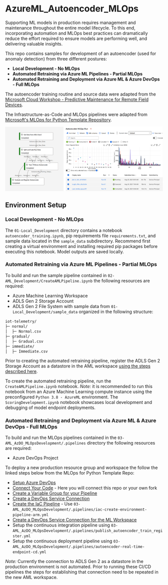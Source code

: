 # AzureML_Autoencoder_MLOps

Supporting ML models in production requires management and maintenance throughout the entire model lifecycle. To this end, incorporating automation and MLOps best practices can dramatically reduce the effort required to ensure models are performing well, and delivering valuable insights.

This repo contains samples for development of an autoencoder (used for anomaly detection) from three different postures:

* <b>Local Development - No MLOps</b>
* <b>Automated Retraining via Azure ML Pipelines - Partial MLOps</b>
* <b>Automated Retraining and Deployment via Azure ML & Azure DevOps - Full MLOps</b>

The autoencoder training routine and source data were adapted from the [Microsoft Cloud Workshop - Predictive Maintenance for Remote Field Devices](https://github.com/microsoft/MCW-Predictive-Maintenance-for-remote-field-devices). 

The Infrastructure-as-Code and MLOps pipelines were adapted from [Microsoft's MLOps for Python Template Repository](https://docs.microsoft.com/en-us/azure/architecture/reference-architectures/ai/mlops-python). 

![Autoencoder MLOps](img/banner.png?raw=true "Autoencoder-MLOps")


## Environment Setup
### Local Development - No MLOps

The `01-Local_Development` directory contains a notebook `autoencoder_training.ipynb`, pip requirements file `requirements.txt`, and sample data located in the `sample_data` subdirectory. Recommend first creating a virtual environment and installing required pip packages before executing this notebook. Model outputs are saved locally.


### Automated Retraining via Azure ML Pipelines - Partial MLOps ###

To build and run the sample pipeline contained in `02-AML_Development/CreateAMLPipeline.ipynb` the following resources are required:
* Azure Machine Learning Workspace
* ADLS Gen 2 Storage Account
* ADLS Gen 2 File System with sample data from `01-Local_Development/sample_data` organized in the following structure:
~~~
iot-telemetry/
├─ normal/
│  ├─ Normal.csv
├─ gradual/
│  ├─ Gradual.csv
├─ immediate/
│  ├─ Immediate.csv
~~~
Prior to creating the automated retraining pipeline, register the ADLS Gen 2 Storage Account as a datastore in the AML workspace [using the steps described here](https://docs.microsoft.com/en-us/azure/machine-learning/how-to-access-data#azure-data-lake-storage-generation-2). 

To create the automated retraining pipeline, run the `CreateAMLPipeline.ipynb` notebook. <i>Note:</i> it is recommended to run this notebook from an Azure Machine Learning compute instance using the preconfigured `Python 3.8 - AzureML` environment. The `ScoringDevelopment.ipynb` notebook showcases local development and debugging of model endpoint deployments.

### Automated Retraining and Deployment via Azure ML & Azure DevOps - Full MLOps ###

To build and run the MLOps pipelines contained in the `03-AML_AzDO_MLOpsDevelopment/.pipelines` directory the following resources are required:
* Azure DevOps Project

To deploy a new production resource group and workspace the follow the linked steps below from the MLOps for Python Template Repo:
* [Setup Azure DevOps](https://github.com/microsoft/MLOpsPython/blob/master/docs/getting_started.md#setting-up-azure-devops)
* [Connect Your Code](https://github.com/microsoft/MLOpsPython/blob/master/docs/getting_started.md#get-the-code) - Here you will connect this repo or your own fork
* [Create a Variable Group for your Pipeline](https://github.com/microsoft/MLOpsPython/blob/master/docs/getting_started.md#create-a-variable-group-for-your-pipeline)
* [Create a DevOps Service Connection](https://github.com/microsoft/MLOpsPython/blob/master/docs/getting_started.md#get-the-code)
* [Create the IaC Pipeline](https://github.com/microsoft/MLOpsPython/blob/master/docs/getting_started.md#create-the-iac-pipeline) - Use `03-AML_AzDO_MLOpsDevelopment/.pipelines/iac-create-environment-pipeline-arm.yml`
* [Create a DevOps Service Connection for the ML Workspace](https://github.com/microsoft/MLOpsPython/blob/master/docs/getting_started.md#create-an-azure-devops-service-connection-for-the-azure-ml-workspace)
* Setup the continuous integration pipeline using `03-AML_AzDO_MLOpsDevelopment/.pipelines/publish_autoencoder_train_register.yml`
* Setup the continuous deployment pipeline using `03-AML_AzDO_MLOpsDevelopment/.pipelines/autoencoder-real-time-endpoint-cd.yml`

<i>Note:</i> Currently the connection to ADLS Gen 2 as a datastore in the production environment is not automated. Prior to running these CI/CD pipelines the steps for establishing that connection need to be repeated in the new AML workspace.